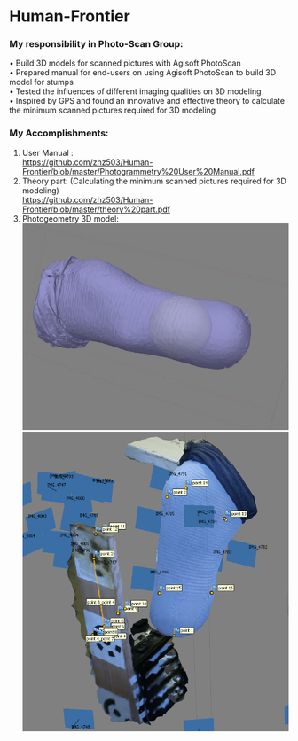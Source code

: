 # Human-Frontier

### My responsibility in Photo-Scan Group:
•	Build 3D models for scanned pictures with Agisoft PhotoScan   
•	Prepared manual for end-users on using Agisoft PhotoScan to build 3D model for stumps  
•	Tested the influences of different imaging qualities on 3D modeling   
•	Inspired by GPS and found an innovative and effective theory to calculate the minimum scanned pictures required for 3D modeling  

### My Accomplishments:  
1. User Manual :  
https://github.com/zhz503/Human-Frontier/blob/master/Photogrammetry%20User%20Manual.pdf  
2. Theory part: (Calculating the minimum scanned pictures required for 3D modeling)  
https://github.com/zhz503/Human-Frontier/blob/master/theory%20part.pdf  
3. Photogeometry 3D model:  
![image](https://github.com/zhz503/Human-Frontier/blob/master/residual%20leg%20model.jpg)  
![image](https://github.com/zhz503/Human-Frontier/blob/master/image2.png)  


